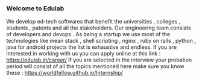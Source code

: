 ### Welcome to Edulab

We develop ed-tech softwares that benefit the universities , colleges , students , patents and all the stakeholders. 
Our engineering team consists of developers and devops .
As being a startup we use most of the technologies like mean stack , shell scripting , nginx , ruby on rails , python , java for android projects the list is exhaustive and endless.
If you are interested in working with us you can apply online at this link : https://edulab.in/career/
If you are selected in the interview your probation period will consist of all the topics mentioned here make sure you know these : https://worldfellow.github.io/Internship/
